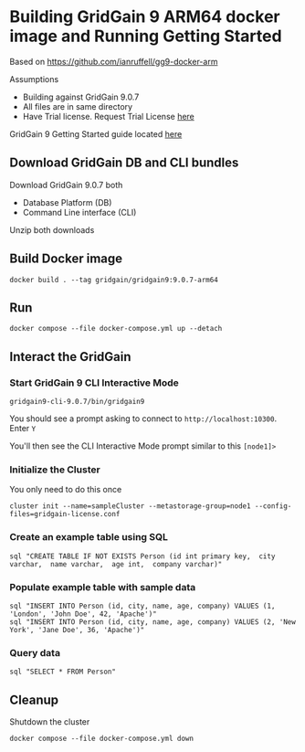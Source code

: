 # Building GridGain 9 ARM64 docker image and Running Getting Started

Based on https://github.com/ianruffell/gg9-docker-arm

Assumptions

- Building against GridGain 9.0.7
- All files are in same directory
- Have Trial license. Request Trial License [here](https://www.gridgain.com/tryfree#modal-key-form)

GridGain 9 Getting Started guide located [here](https://www.gridgain.com/docs/gridgain9/latest/quick-start/getting-started-guide)

## Download GridGain DB and CLI bundles

Download GridGain 9.0.7 both

- Database Platform (DB)
- Command Line interface (CLI)

Unzip both downloads

## Build Docker image

```shell
docker build . --tag gridgain/gridgain9:9.0.7-arm64
```

## Run

```shell
docker compose --file docker-compose.yml up --detach
```

## Interact the GridGain

### Start GridGain 9 CLI Interactive Mode

```shell
gridgain9-cli-9.0.7/bin/gridgain9
```

You should see a prompt asking to connect to `http://localhost:10300`. Enter `Y`

You'll then see the CLI Interactive Mode prompt similar to this `[node1]>`

### Initialize the Cluster

You only need to do this once

```shell
cluster init --name=sampleCluster --metastorage-group=node1 --config-files=gridgain-license.conf
```

### Create an example table using SQL

```shell
sql "CREATE TABLE IF NOT EXISTS Person (id int primary key,  city varchar,  name varchar,  age int,  company varchar)"
```

### Populate example table with sample data

```shell
sql "INSERT INTO Person (id, city, name, age, company) VALUES (1, 'London', 'John Doe', 42, 'Apache')"
sql "INSERT INTO Person (id, city, name, age, company) VALUES (2, 'New York', 'Jane Doe', 36, 'Apache')"
```

### Query data

```shell
sql "SELECT * FROM Person"
```

## Cleanup

Shutdown the cluster

```shell
docker compose --file docker-compose.yml down
```
